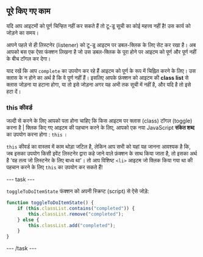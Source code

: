 ## पूरे किए गए काम
यदि आप आइटमों को पूर्ण चिन्हित नहीं कर सकते हैं तो टू-डू सूची का कोई महत्त्व नहीं है! उस कार्य को जोड़ने का समय।

आपने पहले से ही लिस्टनेर (listener) को टू-डू आइटम पर डबल-क्लिक के लिए सेट कर रखा है। अब आपको बस एक ऐसा फंक्शन लिखना है जो उस डबल-क्लिक के पूरा होने पर आइटम को पूर्ण और पूर्ण नहीं के बीच टॉगल कर देगा।

याद रखें कि आप `complete` का उपयोग कर रहे हैं आइटम को पूर्ण के रूप में चिह्नित करने के लिए। उस क्लास के न होने का अर्थ है कि वे पूर्ण नहीं हैं। इसलिए आपके फ़ंक्शन को आइटम की **class list** से क्लास जोड़ना या हटाना होगा, या तो इसे जोड़ना अगर यह अभी तक सूची में नहीं है, और यदि है तो इसे हटा दें।

### this कीवर्ड
जल्दी से करने के लिए आपको पता होना चाहिए कि किस आइटम पर क्लास (class) टॉगल (toggle) करना है | क्लिक किए गए आइटम की पहचान करने के लिए, आपको एक नया JavaScript **संकेत शब्द** का उपयोग करना होगा : `this` ।

`this` कीवर्ड का वास्तव में काम थोड़ा जटिल है, लेकिन आप सभी को यहां यह जानना आवश्यक है कि, जब इसका उपयोग किसी इवेंट लिस्टनेर द्वारा कहे जाने वाले फ़ंक्शन के साथ किया जाता है, तो इसका अर्थ है 'वह तत्व जो लिस्टनेर के लिए बाध्य था'। तो आप विशिष्ट `<li>` आइटम जो क्लिक किया गया था की पहचान करने के लिए `this` का उपयोग कर सकते हैं!

--- task ---

`toggleToDoItemState` फंक्शन को अपनी स्क्रिप्ट (script) से ऐसे जोड़े:

```JavaScript
function toggleToDoItemState() {
    if (this.classList.contains("completed")) {
        this.classList.remove("completed");
    } else {
        this.classList.add("completed");
    }
}
```

--- /task ---

